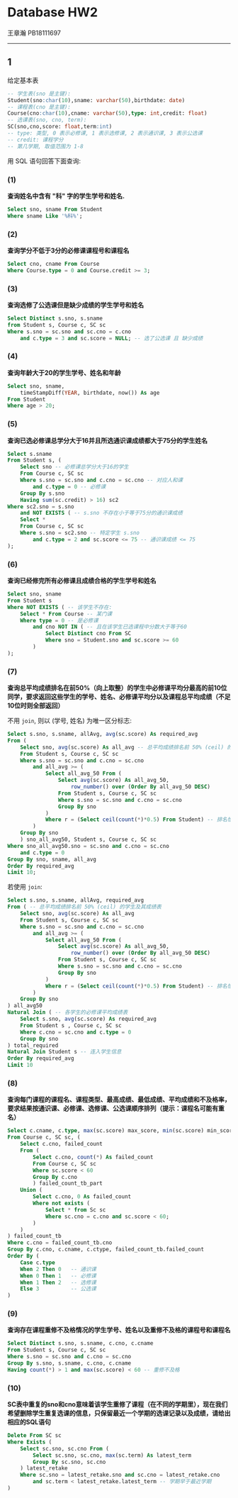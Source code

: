 # Database HW2

王章瀚 PB18111697

-----

## 1

给定基本表
```sql
-- 学生表(sno 是主键):
Student(sno:char(10),sname: varchar(50),birthdate: date)
-- 课程表(cno 是主键):
Course(cno:char(10),cname: varchar(50),type: int,credit: float)
-- 选课表(sno, cno, term):
SC(sno,cno,score: float,term:int)
-- type: 类型, 0 表示必修课, 1 表示选修课, 2 表示通识课, 3 表示公选课
-- credit: 课程学分
-- 第几学期, 取值范围为 1-8
```

用 SQL 语句回答下面查询:

### (1)
**查询姓名中含有 "科" 字的学生学号和姓名.**

```sql
Select sno, sname From Student
Where sname Like '%科%';
```

### (2)
**查询学分不低于3分的必修课课程号和课程名**

```sql
Select cno, cname From Course
Where Course.type = 0 and Course.credit >= 3;
```

### (3)
**查询选修了公选课但是缺少成绩的学生学号和姓名**

```sql
Select Distinct s.sno, s.sname
from Student s, Course c, SC sc
Where s.sno = sc.sno and sc.cno = c.cno
    and c.type = 3 and sc.score = NULL; -- 选了公选课 且 缺少成绩
```

### (4)
**查询年龄大于20的学生学号、姓名和年龄**

```sql
Select sno, sname, 
    timeStampDiff(YEAR, birthdate, now()) As age
From Student
Where age > 20;
```

### (5)
**查询已选必修课总学分大于16并且所选通识课成绩都大于75分的学生姓名**

```sql
Select s.sname
From Student s, (
    Select sno -- 必修课总学分大于16的学生
    From Course c, SC sc
    Where s.sno = sc.sno and c.cno = sc.cno -- 对应人和课
        and c.type = 0 -- 必修课
    Group By s.sno
    Having sum(sc.credit) > 16) sc2
Where sc2.sno = s.sno 
    and NOT EXISTS ( -- s.sno 不存在小于等于75分的通识课成绩
    Select *
    From Course c, SC sc
    Where s.sno = sc2.sno -- 特定学生 s.sno
        and c.type = 2 and sc.score <= 75 -- 通识课成绩 <= 75
);
```

### (6)
**查询已经修完所有必修课且成绩合格的学生学号和姓名**

```sql
Select sno, sname
From Student s
Where NOT EXISTS ( -- 该学生不存在:
    Select * From Course -- 某门课
    Where type = 0 -- 是必修课
        and cno NOT IN ( -- 且在该学生已选课程中分数大于等于60
            Select Distinct cno From SC 
            Where sno = Student.sno and sc.score >= 60
        )
);
```

### (7)
**查询总平均成绩排名在前50%（向上取整）的学生中必修课平均分最高的前10位同学，要求返回这些学生的学号、姓名、必修课平均分以及课程总平均成绩（不足10位时则全部返回）**

不用 `join`, 则以 (学号, 姓名) 为唯一区分标志:
```sql
Select s.sno, s.sname, allAvg, avg(sc.score) As required_avg
From (
    Select sno, avg(sc.score) As all_avg -- 总平均成绩排名前 50% (ceil) 的学生
    From Student s, Course c, SC sc
    Where s.sno = sc.sno and c.cno = sc.cno
        and all_avg >= (
            Select all_avg_50 From (
                Select avg(sc.score) As all_avg_50,
                    row_number() over (Order By all_avg_50 DESC)
                From Student s, Course c, SC sc
                Where s.sno = sc.sno and c.cno = sc.cno
                Group By sno
            )
            Where r = (Select ceil(count(*)*0.5) From Student) -- 排名恰为 50% 上取整的排名序号
        ) 
    Group By sno
    ) sno_all_avg50, Student s, Course c, SC sc
Where sno_all_avg50.sno = sc.sno and c.cno = sc.cno
    and c.type = 0
Group By sno, sname, all_avg
Order By required_avg
Limit 10;
```

若使用 `join`:
```sql
Select s.sno, s.sname, allAvg, required_avg
From ( -- 总平均成绩排名前 50% (ceil) 的学生及其成绩表
    Select sno, avg(sc.score) As all_avg 
    From Student s, Course c, SC sc
    Where s.sno = sc.sno and c.cno = sc.cno
        and all_avg >= (
            Select all_avg_50 From (
                Select avg(sc.score) As all_avg_50,
                    row_number() over (Order By all_avg_50 DESC)
                From Student s, Course c, SC sc
                Where s.sno = sc.sno and c.cno = sc.cno
                Group By sno
            )
            Where r = (Select ceil(count(*)*0.5) From Student) -- 排名恰为 50% 上取整的排名序号
        ) 
    Group By sno
) all_avg50
Natural Join ( -- 各学生的必修课平均成绩表
    Select s.sno, avg(sc.score) As required_avg
    From Student s , Course c, SC sc
    Where c.cno = sc.cno and c.type = 0
    Group By sno
) total_required
Natural Join Student s -- 连入学生信息
Order By required_avg
Limit 10
```
<!-- select * from (
    select id, avg(score2) avgscore2 from tmp group by id
    ) tt
natural join (
    select name, avg(score1) avgscore1 from tmp group by name
    ) t
natural join tmp
order by score2
; -->
### (8)
**查询每门课程的课程名、课程类型、最高成绩、最低成绩、平均成绩和不及格率，要求结果按通识课、必修课、选修课、公选课顺序排列（提示：课程名可能有重名）**

```sql
Select c.cname, c.type, max(sc.score) max_score, min(sc.score) min_score, avg(sc.score) avg_score, failed_count_tb.failed_count / count(sc.score) failed_rate
From Course c, SC sc, (
    Select c.cno, failed_count 
    From (
        Select c.cno, count(*) As failed_count
        From Course c, SC sc
        Where sc.score < 60
        Group By c.cno
        ) failed_count_tb_part
    Union (
        Select c.cno, 0 As failed_count
        Where not exists (
            Select * from Sc sc
            Where sc.cno = c.cno and sc.score < 60;
        )
    )
) failed_count_tb
Where c.cno = failed_count_tb.cno
Group By c.cno, c.cname, c.ctype, failed_count_tb.failed_count
Order By (
    Case c.type
    When 2 Then 0   -- 通识课
    When 0 Then 1   -- 必修课
    When 1 Then 2   -- 选修课
    Else 3          -- 公选课
)
```

### (9)
**查询存在课程重修不及格情况的学生学号、姓名以及重修不及格的课程号和课程名**

```sql
Select Distinct s.sno, s.sname, c.cno, c.cname
From Student s, Course c, SC sc
Where s.sno = sc.sno and c.cno = sc.cno
Group By s.sno, s.sname, c.cno, c.cname
Having count(*) > 1 and max(sc.score) < 60 -- 重修不及格
```

### (10)
**SC表中重复的sno和cno意味着该学生重修了课程（在不同的学期里），现在我们希望删除学生重复选课的信息，只保留最近一个学期的选课记录以及成绩，请给出相应的SQL语句**

```sql
Delete From SC sc
Where Exists (
    Select sc.sno, sc.cno From (
        Select sc.sno, sc.cno, max(sc.term) As latest_term
        Group By sc.sno, sc.cno
    ) latest_retake
    Where sc.sno = latest_retake.sno and sc.cno = latest_retake.cno
        and sc.term < latest_retake.latest_term -- 学期早于最近学期
)
```
